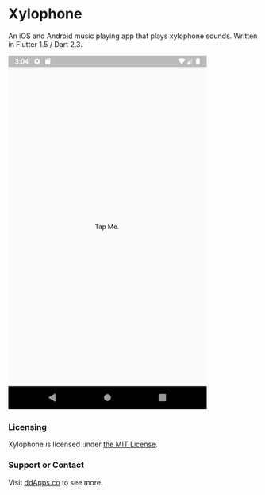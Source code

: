 # Xylophone
An iOS and Android music playing app that plays xylophone sounds. Written in Flutter 1.5 / Dart 2.3.

![](art/screenshot/xylophone_00.png?raw=true)

### Licensing
Xylophone is licensed under [the MIT License](LICENSE).

### Support or Contact
Visit [ddApps.co](http://ddapps.co) to see more.

